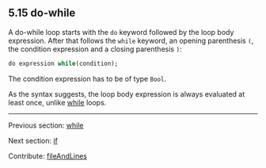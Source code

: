 ## 5.15 do-while

A do-while loop starts with the `do` keyword followed by the loop body expression. After that follows the `while` keyword, an opening parenthesis `(`, the condition expression and a closing parenthesis `)`:

```haxe
do expression while(condition);
```

The condition expression has to be of type `Bool`.

As the syntax suggests, the loop body expression is always evaluated at least once, unlike [while](expression-while.md) loops.

---

Previous section: [while](expression-while.md)

Next section: [if](expression-if.md)

Contribute: [fileAndLines](https://github.com/HaxeFoundation/HaxeManual/blob/master/05-expressions.tex#L238-238)
